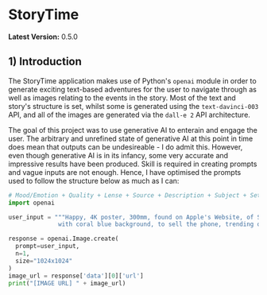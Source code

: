 # StoryTime
**Latest Version:** 0.5.0

## 1) Introduction
The StoryTime application makes use of Python's `openai` module in order to generate exciting text-based adventures for the user to navigate through as well as images relating to the events in the story. Most of the text and story's structure is set, whilst some is generated using the `text-davinci-003` API, and all of the images are generated via the `dall-e 2` API architecture.

The goal of this project was to use generative AI to enterain and engage the user. The arbitrary and unrefined state of generative AI at this point in time does mean that outputs can be undesireable - I do admit this. However, even though generative AI is in its infancy, some very accurate and impressive results have been produced. Skill is required in creating prompts and vague inputs are not enough. Hence, I have optimised the prompts used to follow the structure below as much as I can:

```python
# Mood/Emotion + Quality + Lense + Source + Description + Subject + Setting + Purpose + Destination
import openai

user_input = """Happy, 4K poster, 300mm, found on Apple's Website, of Sci-Fi iPhone,
              with coral blue background, to sell the phone, trending on ArtStation"""

response = openai.Image.create(
  prompt=user_input,
  n=1,
  size="1024x1024"
)
image_url = response['data'][0]['url']
print("[IMAGE URL] " + image_url)
```

